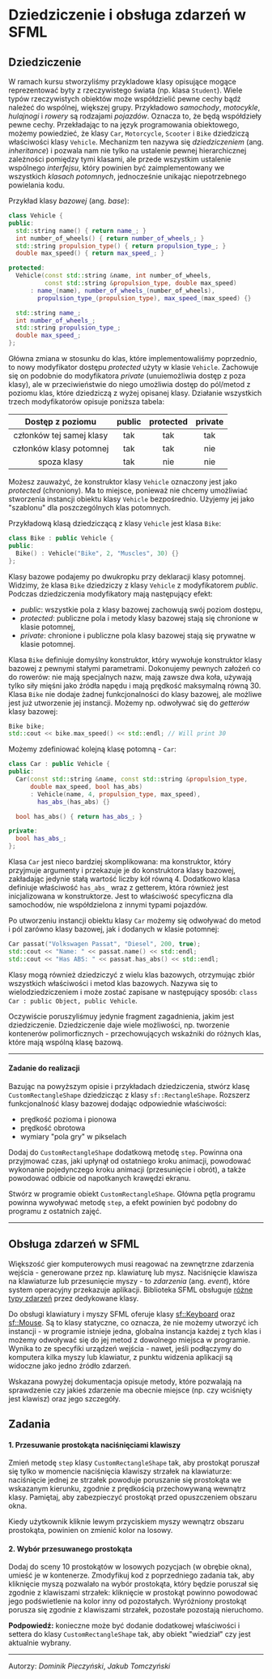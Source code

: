 Dziedziczenie i obsługa zdarzeń w SFML
=======================================

Dziedziczenie
-----------
W ramach kursu stworzyliśmy przykladowe klasy opisujące mogące reprezentować byty z rzeczywistego świata (np. klasa `Student`). Wiele typów rzeczywistych obiektów może współdzielić pewne cechy bądź należeć do wspólnej, większej grupy. Przykładowo *samochody*, *motocykle*, *hulajnogi* i *rowery* są rodzajami *pojazdów*. Oznacza to, że będą współdzieły pewne cechy. Przekładając to na język programowania obiektowego, możemy powiedzieć, że klasy `Car`, `Motorcycle`, `Scooter` i `Bike` dziedziczą właściwości klasy `Vehicle`. Mechanizm ten nazywa się *dziedziczeniem* (ang. *inheritance*) i pozwala nam nie tylko na ustalenie pewnej hierarchicznej zależności pomiędzy tymi klasami, ale przede wszystkim ustalenie wspólnego *interfejsu*, który powinien być zaimplementowany we wszystkich *klasach potomnych*, jednocześnie unikając niepotrzebnego powielania kodu. 

Przykład klasy *bazowej* (ang. *base*):
```cpp
class Vehicle {
public:
  std::string name() { return name_; }
  int number_of_wheels() { return number_of_wheels_; }
  std::string propulsion_type() { return propulsion_type_; }
  double max_speed() { return max_speed_; }

protected:
  Vehicle(const std::string &name, int number_of_wheels,
          const std::string &propulsion_type, double max_speed)
      : name_(name), number_of_wheels_(number_of_wheels),
        propulsion_type_(propulsion_type), max_speed_(max_speed) {}

  std::string name_;
  int number_of_wheels_;
  std::string propulsion_type_;
  double max_speed_;
};
```
Główna zmiana w stosunku do klas, które implementowaliśmy poprzednio, to nowy modyfikator dostępu *protected* użyty w klasie `Vehicle`. Zachowuje się on podobnie do modyfikatora *private* (unuiemożliwia dostęp z poza klasy), ale w przeciwieństwie do niego umożliwia dostęp do pól/metod z poziomu klas, które dziedziczą z wyżej opisanej klasy. Działanie wszystkich trzech modyfikatorów opisuje poniższa tabela:

| Dostęp z poziomu | public | protected | private |
|:--------------------------:|:------:|:---------:|:-------:|
| członków tej samej klasy |   tak  |    tak    |   tak   |
|  członków klasy potomnej |   tak  |    tak    |    nie   |
| spoza klasy |   tak  |     nie    |    nie   |

Możesz zauważyć, że konstruktor klasy `Vehicle` oznaczony jest jako *protected* (chroniony). Ma to miejsce, ponieważ nie chcemy umożliwiać stworzenia instancji obiektu klasy `Vehicle` bezpośrednio. Użyjemy jej jako "szablonu" dla poszczególnych klas potomnych.

Przykładową klasą dziedziczącą z klasy `Vehicle` jest klasa `Bike`:
```cpp
class Bike : public Vehicle {
public:
  Bike() : Vehicle("Bike", 2, "Muscles", 30) {}
};
```
Klasy bazowe podajemy po dwukropku przy deklaracji klasy potomnej. Widzimy, że klasa `Bike` dziedziczy z klasy `Vehicle` z modyfikatorem *public*. Podczas dziedziczenia modyfikatory mają następujący efekt:
* *public*: wszystkie pola z klasy bazowej zachowują swój poziom dostępu,
* *protected*: publiczne pola i metody klasy bazowej stają się chronione w klasie potomnej,
* *private*: chronione i publiczne pola klasy bazowej stają się prywatne w klasie potomnej.

Klasa `Bike` definiuje domyślny konstruktor, który wywołuje konstruktor klasy bazowej z pewnymi stałymi parametrami. Dokonujemy pewnych założeń co do rowerów: nie mają specjalnych nazw, mają zawsze dwa koła, używają tylko siły mięśni jako źródła napędu i mają prędkość maksymalną równą 30. Klasa `Bike` nie dodaje żadnej funkcjonalności do klasy bazowej, ale możliwe jest już utworzenie jej instancji. Możemy np. odwoływać się do *getterów* klasy bazowej:

```cpp
Bike bike;
std::cout << bike.max_speed() << std::endl; // Will print 30
```

Możemy zdefiniować kolejną klasę potomną - `Car`:
```cpp
class Car : public Vehicle {
public:
  Car(const std::string &name, const std::string &propulsion_type,
      double max_speed, bool has_abs)
      : Vehicle(name, 4, propulsion_type, max_speed),
        has_abs_(has_abs) {}

  bool has_abs() { return has_abs_; }

private:
  bool has_abs_;
};
```

Klasa `Car` jest nieco bardziej skomplikowana: ma konstruktor, który przyjmuje argumenty i przekazuje je do konstruktora klasy bazowej, zakładając jedynie stałą wartość liczby kół równą 4. Dodatkowo klasa definiuje właściwość `has_abs_` wraz z getterem, która również jest inicjalizowana w konstruktorze. Jest to właściwość specyficzna dla samochodów, nie współdzielona z innymi typami pojazdów.

Po utworzeniu instancji obiektu klasy `Car` możemy się odwoływać do metod i pól zarówno klasy bazowej, jak i dodanych w klasie potomnej:
```cpp
Car passat("Volkswagen Passat", "Diesel", 200, true);
std::cout << "Name: " << passat.name() << std::endl;
std::cout << "Has ABS: " << passat.has_abs() << std::endl;
```

Klasy mogą również dziedziczyć z wielu klas bazowych, otrzymując zbiór wszystkich właściwości i metod klas bazowych. Nazywa się to wielodziedziczeniem i może zostać zapisane w następujący sposób: `class Car : public Object, public Vehicle`.

Oczywiście poruszyliśmuy jedynie fragment zagadnienia, jakim jest dziedziczenie. Dziedziczenie daje wiele możliwości, np. tworzenie kontenerów polimorficznych - przechowujących wskaźniki do różnych klas, które mają wspólną klasę bazową.

---
#### Zadanie do realizacji
Bazując na powyższym opisie i przykładach dziedziczenia, stwórz klasę `CustomRectangleShape` dziedzicząc z klasy `sf::RectangleShape`.
Rozszerz funkcjonalność klasy bazowej dodając odpowiednie właściwości:

* prędkość pozioma i pionowa
* prędkość obrotowa
* wymiary "pola gry" w pikselach

Dodaj do  `CustomRectangleShape` dodatkową metodę `step`. Powinna ona przyjmować czas, jaki upłynął od ostatniego kroku animacji, powodować wykonanie pojedynczego kroku animacji (przesunięcie i obrót), a także powodować odbicie od napotkanych krawędzi ekranu.

Stwórz w programie obiekt  `CustomRectangleShape`. Główna pętla programu powinna wywoływać metodę `step`, a efekt powinien być podobny do programu z ostatnich zajęć.

---

Obsługa zdarzeń w SFML
-----------------------
Większość gier komputerowych musi reagować na zewnętrzne zdarzenia wejścia - generowane przez np. klawiaturę lub mysz. Naciśnięcie klawisza na klawiaturze lub przesunięcie myszy - to *zdarzenia* (ang. *event*), które system operacyjny przekazuje aplikacji. Biblioteka SFML obsługuje [różne typy zdarzeń](https://www.sfml-dev.org/documentation/2.5.1/classsf_1_1Event.php) przez dedykowane klasy.

Do obsługi klawiatury i myszy SFML oferuje klasy [sf::Keyboard](https://www.sfml-dev.org/documentation/2.5.1/classsf_1_1Keyboard.php) oraz [sf::Mouse](https://www.sfml-dev.org/documentation/2.5.1/classsf_1_1Mouse.php). Są to klasy statyczne, co oznacza, że nie możemy utworzyć ich instancji - w programie istnieje jedna, globalna instancja każdej z tych klas i możemy odwoływać się do jej metod z dowolnego miejsca w programie. Wynika to ze specyfiki urządzeń wejścia - nawet, jeśli podłączymy do komputera kilka myszy lub klawiatur, z punktu widzenia aplikacji są widoczne jako jedno źródło zdarzeń.

Wskazana powyżej dokumentacja opisuje metody, które pozwalają na sprawdzenie czy jakieś zdarzenie ma obecnie miejsce (np. czy wciśnięty jest klawisz) oraz jego szczegóły.

Zadania
-----------
#### 1. Przesuwanie prostokąta naciśnięciami klawiszy
Zmień metodę `step` klasy `CustomRectangleShape` tak, aby prostokąt poruszał się tylko w momencie naciśnięcia klawiszy strzałek na klawiaturze: naciśnięcie jednej ze strzałek powoduje poruszanie się prostokąta we wskazanym kierunku, zgodnie z prędkością przechowywaną wewnątrz klasy. Pamiętaj, aby zabezpieczyć prostokąt przed opuszczeniem obszaru okna.

Kiedy użytkownik kliknie lewym przyciskiem myszy wewnątrz obszaru prostokąta, powinien on zmienić kolor na losowy.

#### 2. Wybór przesuwanego prostokąta

Dodaj do sceny 10 prostokątów w losowych pozycjach (w obrębie okna), umieść je w kontenerze. Zmodyfikuj kod z poprzedniego zadania tak, aby kliknięcie myszą pozwalało na wybór prostokąta, który będzie poruszał się zgodnie z klawiszami strzałek: kliknięcie w prostokąt powinno powodować jego podświetlenie na kolor inny od pozostałych. Wyróżniony prostokąt porusza się zgodnie z klawiszami strzałek, pozostałe pozostają nieruchomo.

**Podpowiedź:** konieczne może być dodanie dodatkowej właściwości i settera do klasy `CustomRectangleShape` tak, aby obiekt "wiedział" czy jest aktualnie wybrany.

***
Autorzy: *Dominik Pieczyński*, *Jakub Tomczyński*
